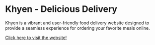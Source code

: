 <h1>Khyen - Delicious Delivery</h1>
<p>Khyen is a vibrant and user-friendly food delivery website designed to provide a seamless experience for ordering your favorite meals online. </p>
<a href="https://khushboo-dar.github.io/Khyen-food-delivery-website/">Click here to visit the website!</a>
